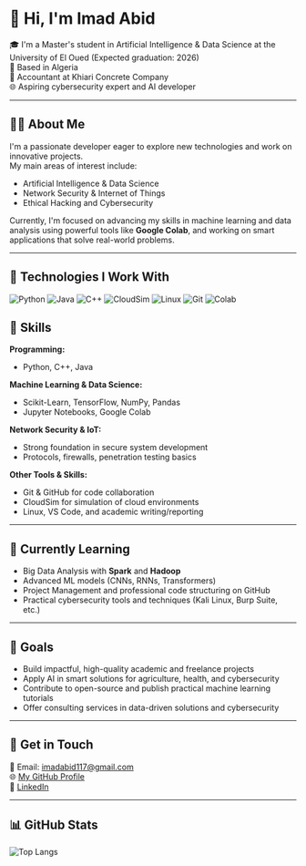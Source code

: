 # 👋 Hi, I'm Imad Abid

🎓 I'm a Master's student in Artificial Intelligence & Data Science at the University of El Oued (Expected graduation: 2026)  
📍 Based in Algeria  
💼 Accountant at Khiari Concrete Company  
🌐 Aspiring cybersecurity expert and AI developer

---

## 🧑‍💻 About Me

I'm a passionate developer eager to explore new technologies and work on innovative projects.  
My main areas of interest include:
- Artificial Intelligence & Data Science  
- Network Security & Internet of Things  
- Ethical Hacking and Cybersecurity  

Currently, I'm focused on advancing my skills in machine learning and data analysis using powerful tools like **Google Colab**, and working on smart applications that solve real-world problems.

---
## 🔧 Technologies I Work With

![Python](https://img.shields.io/badge/-Python-3776AB?style=flat-square&logo=python)
![Java](https://img.shields.io/badge/-Java-007396?style=flat-square&logo=java)
![C++](https://img.shields.io/badge/-C++-00599C?style=flat-square&logo=cplusplus)
![CloudSim](https://img.shields.io/badge/-CloudSim-FF5722?style=flat-square)
![Linux](https://img.shields.io/badge/-Linux-FCC624?style=flat-square&logo=linux)
![Git](https://img.shields.io/badge/-Git-F05032?style=flat-square&logo=git)
![Colab](https://img.shields.io/badge/-Google_Colab-F9AB00?style=flat-square&logo=googlecolab)

## 🚀 Skills

**Programming:**  
- Python, C++, Java  

**Machine Learning & Data Science:**  
- Scikit-Learn, TensorFlow, NumPy, Pandas  
- Jupyter Notebooks, Google Colab  

**Network Security & IoT:**  
- Strong foundation in secure system development  
- Protocols, firewalls, penetration testing basics  

**Other Tools & Skills:**  
- Git & GitHub for code collaboration  
- CloudSim for simulation of cloud environments  
- Linux, VS Code, and academic writing/reporting  

---

## 🌱 Currently Learning

- Big Data Analysis with **Spark** and **Hadoop**  
- Advanced ML models (CNNs, RNNs, Transformers)  
- Project Management and professional code structuring on GitHub  
- Practical cybersecurity tools and techniques (Kali Linux, Burp Suite, etc.)

---

## 🎯 Goals

- Build impactful, high-quality academic and freelance projects  
- Apply AI in smart solutions for agriculture, health, and cybersecurity  
- Contribute to open-source and publish practical machine learning tutorials  
- Offer consulting services in data-driven solutions and cybersecurity

---

## 💬 Get in Touch

📧 Email: imadabid117@gmail.com  
🌐 [My GitHub Profile](https://github.com/im1xd)  
🔗 [LinkedIn](https://www.linkedin.com/in/im1d)

---


## 📊 GitHub Stats

![Top Langs](https://github-readme-stats.vercel.app/api/top-langs/?username=im1xd&layout=compact&theme=tokyonight)
